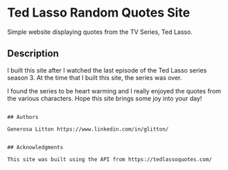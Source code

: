 # Ted Lasso Random Quotes Site

Simple website displaying quotes from the TV Series, Ted Lasso.

## Description

I built this site after I watched the last episode of the Ted Lasso series season 3. At the time that I built this site, the series was over.

I found the series to be heart warming and I really enjoyed the quotes from the various characters. Hope this site brings some joy into your day!

```

## Authors

Generosa Litton https://www.linkedin.com/in/glitton/


## Acknowledgments

This site was built using the API from https://tedlassoquotes.com/
```

